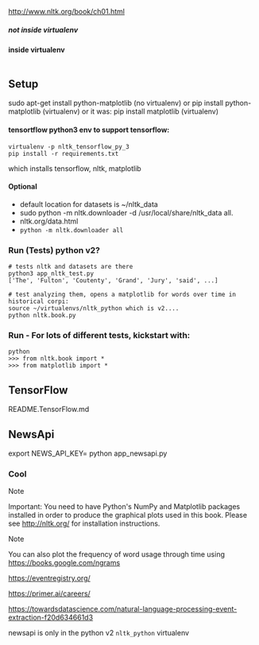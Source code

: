 
http://www.nltk.org/book/ch01.html

##### not inside virtualenv
#### inside virtualenv
```

```

## Setup
sudo apt-get install python-matplotlib (no virtualenv)
or
pip install python-matplotlib (virtualenv)
or it was:
pip install matplotlib (virtualenv)


#### tensortflow python3 env to support tensorflow:
```
virtualenv -p nltk_tensorflow_py_3
pip install -r requirements.txt
```
which installs tensorflow, nltk, matplotlib

#### Optional
- default location for datasets is ~/nltk_data
- sudo python -m nltk.downloader -d /usr/local/share/nltk_data all.
- nltk.org/data.html
- `python -m nltk.downloader all`

### Run (Tests) python v2?
```
# tests nltk and datasets are there
python3 app_nltk_test.py
['The', 'Fulton', 'Coutenty', 'Grand', 'Jury', 'said', ...]

# test analyzing them, opens a matplotlib for words over time in historical corpi:
source ~/virtualenvs/nltk_python which is v2....
python nltk.book.py

```

### Run -  For lots of different tests, kickstart with:
```
python
>>> from nltk.book import *
>>> from matplotlib import *
```

## TensorFlow
README.TensorFlow.md

## NewsApi
export NEWS_API_KEY=<key>
python app_newsapi.py


### Cool
Note

Important: You need to have Python's NumPy and Matplotlib packages installed in order to produce the graphical plots used in this book. Please see http://nltk.org/ for installation instructions.

Note

You can also plot the frequency of word usage through time using https://books.google.com/ngrams


https://eventregistry.org/

https://primer.ai/careers/

https://towardsdatascience.com/natural-language-processing-event-extraction-f20d634661d3




newsapi is only in the python v2 `nltk_python` virtualenv